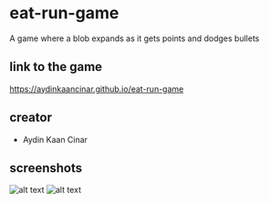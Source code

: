 # eat-run-game
A game where a blob expands as it gets points and dodges bullets
## link to the game
https://aydinkaancinar.github.io/eat-run-game
## creator
* Aydin Kaan Cinar
## screenshots
![alt text](https://github.com/aydinkaancinar/eat-run-game/blob/master/eat%26run_game/screenshots/score8.png)
![alt text](https://github.com/aydinkaancinar/eat-run-game/blob/master/eat%26run_game/screenshots/score45.png)
